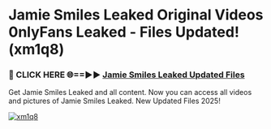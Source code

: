 # Jamie Smiles Leaked Original Videos 0nlyFans Leaked - Files Updated! (xm1q8)

<h3>🔴 CLICK HERE 🌐==►► <a href="https://tinyurl.com/ehrbuxhb" rel="nofollow">Jamie Smiles Leaked Updated Files</a></h3>

Get Jamie Smiles Leaked and all content. Now you can access all videos and pictures of Jamie Smiles Leaked. New Updated Files 2025!

[![xm1q8](https://i.imgur.com/lVYEuWS.gif)](https://tinyurl.com/ehrbuxhb)
